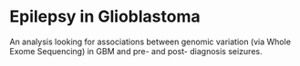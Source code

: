 # Epilepsy in Glioblastoma

An analysis looking for associations between genomic variation (via Whole Exome Sequencing) in GBM and pre- and post- diagnosis seizures.
